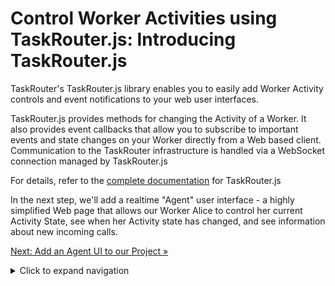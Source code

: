 # Control Worker Activities using TaskRouter.js: Introducing TaskRouter.js

TaskRouter's TaskRouter.js library enables you to easily add Worker Activity controls and event notifications to your web user interfaces.

TaskRouter.js provides methods for changing the Activity of a Worker. It also provides event callbacks that allow you to subscribe to important events and state changes on your Worker directly from a Web based client. Communication to the TaskRouter infrastructure is handled via a WebSocket connection managed by TaskRouter.js

For details, refer to the [complete documentation](https://www.twilio.com/docs/taskrouter/taskrouter-js-overview) for TaskRouter.js

In the next step, we'll add a realtime "Agent" user interface - a highly simplified Web page that allows our Worker Alice to control her current Activity State, see when her Activity state has changed, and see information about new incoming calls.

[Next: Add an Agent UI to our Project »](part4-add-agent-ui.md)

<details>
<summary>Click to expand navigation</summary>

- [Part 4](part4.md)
- [Overview](../overview.md)

</details>
